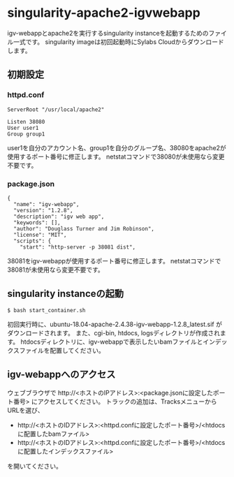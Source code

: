 # singularity-apache2-igvwebapp
igv-webappとapache2を実行するsingularity instanceを起動するためのファイル一式です。
singularity imageは初回起動時にSylabs Cloudからダウンロードします。

## 初期設定
### httpd.conf

    ServerRoot "/usr/local/apache2"
    
    Listen 38080
    User user1
    Group group1

user1を自分のアカウント名、group1を自分のグループ名、38080をapache2が使用するポート番号に修正します。
netstatコマンドで38080が未使用なら変更不要です。

### package.json

    {
      "name": "igv-webapp",
      "version": "1.2.8",
      "description": "igv web app",
      "keywords": [],
      "author": "Douglass Turner and Jim Robinson",
      "license": "MIT",
      "scripts": {
        "start": "http-server -p 38081 dist",

38081をigv-webappが使用するポート番号に修正します。
netstatコマンドで38081が未使用なら変更不要です。

## singularity instanceの起動

    $ bash start_container.sh

初回実行時に、ubuntu-18.04-apache-2.4.38-igv-webapp-1.2.8_latest.sif がダウンロードされます。
また、cgi-bin, htdocs, logsディレクトリが作成されます。
htdocsディレクトリに、igv-webappで表示したいbamファイルとインデックスファイルを配置してください。

## igv-webappへのアクセス

ウェブブラウザで http://<ホストのIPアドレス>:<package.jsonに設定したポート番号> にアクセスしてください。
トラックの追加は、TracksメニューからURLを選び、

* http://<ホストのIDアドレス>:<httpd.confに設定したポート番号>/<htdocsに配置したbamファイル>
* http://<ホストのIDアドレス>:<httpd.confに設定したポート番号>/<htdocsに配置したインデックスファイル>

を開いてください。

